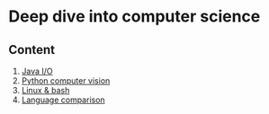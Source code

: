 # Deep dive into computer science 

## Content

1. [Java I/O](java-core/java-io.md)
2. [Python computer vision]()
3. [Linux & bash](linux/index.md)
4. [Language comparison](languages/index.md)
